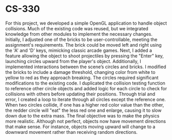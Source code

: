 # CS-330
For this project, we developed a simple OpenGL application to handle object collisions. Much of the existing code was reused, but we integrated knowledge from other modules to implement the necessary changes. Initially, I adjusted one of the bricks to be user-controllable, meeting the assignment's requirements. The brick could be moved left and right using the 'A' and 'D' keys, mimicking classic arcade games.
Next, I added a feature allowing the object to shoot projectiles by pressing the "Enter" key, launching circles upward from the player's object. Additionally, I implemented interactions between the scene’s circles and bricks. I modified the bricks to include a damage threshold, changing color from white to yellow to red as they approach breaking.
The circles required significant modifications to the existing code. I duplicated the collision testing function to reference other circle objects and added logic for each circle to check for collisions with others before updating their positions. Through trial and error, I created a loop to iterate through all circles except the reference one. When two circles collide, if one has a higher red color value than the other, the redder circle will "eat" the less red one and enlarge, causing it to slow down due to the extra mass.
The final objective was to make the physics more realistic. Although not perfect, objects now have movement directions that make sense. For instance, objects moving upward will change to a downward movement rather than receiving random directions.
